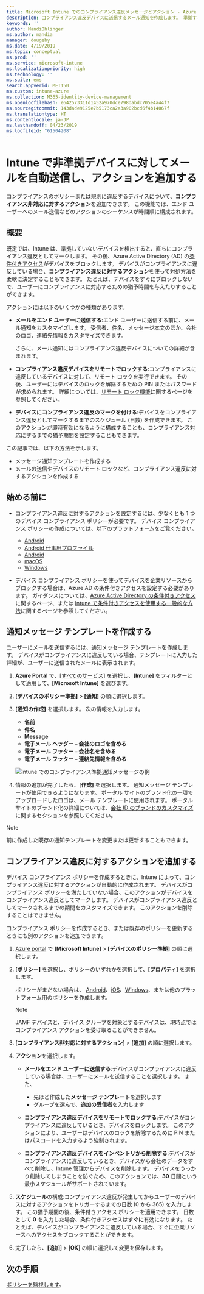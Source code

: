 ```yaml
---
title: Microsoft Intune でのコンプライアンス違反メッセージとアクション - Azure | Microsoft Docs
description: コンプライアンス違反デバイスに送信するメール通知を作成します。 準拠するまでの猶予期間の追加や、デバイスが準拠するまでアクセスをブロックするスケジュールの作成など、デバイスがコンプライアンス違反としてマークされた後のアクションを追加します。 これらの作業は、Azure で Microsoft Intune を使って行います。
keywords: ''
author: MandiOhlinger
ms.author: mandia
manager: dougeby
ms.date: 4/19/2019
ms.topic: conceptual
ms.prod: ''
ms.service: microsoft-intune
ms.localizationpriority: high
ms.technology: ''
ms.suite: ems
search.appverid: MET150
ms.custom: intune-azure
ms.collection: M365-identity-device-management
ms.openlocfilehash: e642573311d1452a970dce798dabdc705e4a44f7
ms.sourcegitcommit: 143dade9125e7b5173ca2a3a902bcd6f4b14067f
ms.translationtype: HT
ms.contentlocale: ja-JP
ms.lasthandoff: 04/23/2019
ms.locfileid: "61504208"
---
```

# <a name="automate-email-and-add-actions-for-noncompliant-devices-in-intune"></a>Intune で非準拠デバイスに対してメールを自動送信し、アクションを追加する

コンプライアンスのポリシーまたは規則に違反するデバイスについて、**コンプライアンス非対応に対するアクション**を追加できます。 この機能では、エンド ユーザーへのメール送信などのアクションのシーケンスが時間順に構成されます。

## <a name="overview"></a>概要

既定では、Intune は、準拠していないデバイスを検出すると、直ちにコンプライアンス違反としてマークします。 その後、Azure Active Directory (AD) の[条件付きアクセス](https://docs.microsoft.com/azure/active-directory/active-directory-conditional-access-azure-portal)がデバイスをブロックします。 デバイスがコンプライアンスに違反している場合、**コンプライアンス違反に対するアクション**を使って対処方法を柔軟に決定することもできます。 たとえば、デバイスをすぐにブロックしないで、ユーザーにコンプライアンスに対応するための猶予時間を与えたりすることができます。

アクションには以下のいくつかの種類があります。

- **メールをエンド ユーザーに送信する**:エンド ユーザーに送信する前に、メール通知をカスタマイズします。 受信者、件名、メッセージ本文のほか、会社のロゴ、連絡先情報をカスタマイズできます。

    さらに、メール通知にはコンプライアンス違反デバイスについての詳細が含まれます。

- **コンプライアンス違反デバイスをリモートでロックする**:コンプライアンスに違反しているデバイスに対して、リモート ロックを実行できます。 その後、ユーザーにはデバイスのロックを解除するための PIN またはパスワードが求められます。 詳細については、[リモート ロック機能](device-remote-lock.md)に関するページを参照してください。 

- **デバイスにコンプライアンス違反のマークを付ける**:デバイスをコンプライアンス違反としてマークするまでのスケジュール (日数) を作成できます。 このアクションが即時有効になるように構成することも、コンプライアンス対応にするまでの猶予期間を設定することもできます。

この記事では、以下の方法を示します。

- メッセージ通知テンプレートを作成する
- メールの送信やデバイスのリモート ロックなど、コンプライアンス違反に対するアクションを作成する


## <a name="before-you-begin"></a>始める前に

- コンプライアンス違反に対するアクションを設定するには、少なくとも 1 つのデバイス コンプライアンス ポリシーが必要です。 デバイス コンプライアンス ポリシーの作成については、以下のプラットフォームをご覧ください。

  - [Android](compliance-policy-create-android.md)
  - [Android 仕事用プロファイル](compliance-policy-create-android-for-work.md)
  - [Android](compliance-policy-create-ios.md)
  - [macOS](compliance-policy-create-mac-os.md)
  - [Windows](compliance-policy-create-windows.md)

- デバイス コンプライアンス ポリシーを使ってデバイスを企業リソースからブロックする場合は、Azure AD の条件付きアクセスを設定する必要があります。 ガイダンスについては、[Azure Active Directory の条件付きアクセス](https://docs.microsoft.com/azure/active-directory/active-directory-conditional-access-azure-portal)に関するページ、または [Intune で条件付きアクセスを使用する一般的な方法](conditional-access-intune-common-ways-use.md)に関するページを参照してください。

## <a name="create-a-notification-message-template"></a>通知メッセージ テンプレートを作成する

ユーザーにメールを送信するには、通知メッセージ テンプレートを作成します。 デバイスがコンプライアンスに違反している場合、テンプレートに入力した詳細が、ユーザーに送信されたメールに表示されます。

1. **Azure Portal** で、[[すべてのサービス]](https://portal.azure.com) を選択し、**[Intune]** をフィルターとして適用して、**[Microsoft Intune]** を選びます。
2. **[デバイスのポリシー準拠]** > **[通知]** の順に選択します。
3. **[通知の作成]** を選択します。 次の情報を入力します。

   - **名前**
   - **件名**
   - **Message**
   - **電子メール ヘッダー – 会社のロゴを含める**
   - **電子メール フッター – 会社名を含める**
   - **電子メール フッター – 連絡先情報を含める**

   ![Intune でのコンプライアンス準拠通知メッセージの例](./media/actionsfornoncompliance-1.PNG)

4. 情報の追加が完了したら、**[作成]** を選択します。 通知メッセージ テンプレートが使用できるようになります。 ポータル サイトのブランド化の一環でアップロードしたロゴは、メール テンプレートに使用されます。 ポータル サイトのブランド化の詳細については、[会社 ID のブランドのカスタマイズ](company-portal-app.md#company-identity-branding-customization)に関するセクションを参照してください。

> [!NOTE]
> 前に作成した既存の通知テンプレートを変更または更新することもできます。

## <a name="add-actions-for-noncompliance"></a>コンプライアンス違反に対するアクションを追加する

デバイス コンプライアンス ポリシーを作成するときに、Intune によって、コンプライアンス違反に対するアクションが自動的に作成されます。 デバイスがコンプライアンス ポリシーを満たしていない場合、このアクションがデバイスをコンプライアンス違反としてマークします。 デバイスがコンプライアンス違反としてマークされるまでの期間をカスタマイズできます。 このアクションを削除することはできません。

コンプライアンス ポリシーを作成するとき、または既存のポリシーを更新するときにも別のアクションを追加できます。 

1. [Azure portal](https://portal.azure.com) で **[Microsoft Intune]** > **[デバイスのポリシー準拠]** の順に選択します。
2. **[ポリシー]** を選択し、ポリシーのいずれかを選択して、**[プロパティ]** を選択します。 

    ポリシーがまだない場合は、 [Android](compliance-policy-create-android.md)、[iOS](compliance-policy-create-ios.md)、[Windows](compliance-policy-create-windows.md)、または他のプラットフォーム用のポリシーを作成します。
  
    > [!NOTE]
    > JAMF デバイスと、デバイス グループを対象とするデバイスは、現時点ではコンプライアンス アクションを受け取ることができません。

3. **[コンプライアンス非対応に対するアクション]** > **[追加]** の順に選択します。
4. **アクション**を選択します。 

    - **メールをエンド ユーザーに送信する**:デバイスがコンプライアンスに違反している場合は、ユーザーにメールを送信することを選択します。 また、 
    
         - 先ほど作成した**メッセージ テンプレート**を選択します
         - グループを選んで、**追加の受信者**を入力します
    
    - **コンプライアンス違反デバイスをリモートでロックする**:デバイスがコンプライアンスに違反しているとき、デバイスをロックします。 このアクションにより、ユーザーはデバイスのロックを解除するために PIN またはパスコードを入力するよう強制されます。 

    - **コンプライアンス違反デバイスをインベントリから削除する**:デバイスがコンプライアンスに違反しているとき、デバイスから会社のデータをすべて削除し、Intune 管理からデバイスを削除します。 デバイスをうっかり削除してしまうことを防ぐため、このアクションでは、**30** 日間という最小スケジュールがサポートされています。  

    
5. **スケジュール**の構成:コンプライアンス違反が発生してからユーザーのデバイスに対するアクションをトリガーするまでの日数 (0 から 365) を入力します。 この猶予期間の後、条件付きアクセス ポリシーを適用できます。 日数として **0** を入力した場合、条件付きアクセスは**すぐに**有効になります。 たとえば、デバイスがコンプライアンスに違反している場合、すぐに企業リソースへのアクセスをブロックすることができます。

6. 完了したら、**[追加]** > **[OK]** の順に選択して変更を保存します。

## <a name="next-steps"></a>次の手順

[ポリシーを監視します](compliance-policy-monitor.md)。
